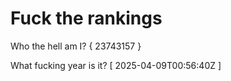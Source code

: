 # Fuck the rankings

Who the hell am I?
{ 23743157 }

What fucking year is it?
[ 2025-04-09T00:56:40Z ]
